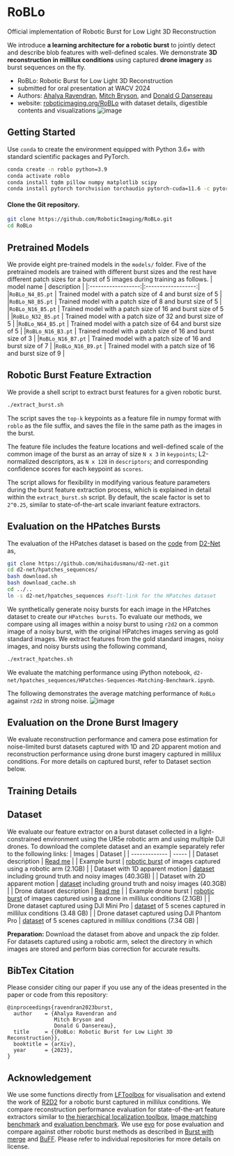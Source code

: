 # RoBLo
Official implementation of Robotic Burst for Low Light 3D Reconstruction

We introduce **a learning architecture for a robotic burst** to jointly detect and describe blob features with well-defined scales. We demonstrate **3D reconstruction in millilux conditions** using captured **drone imagery** as burst sequences on the fly.

- RoBLo: Robotic Burst for Low Light 3D Reconstruction
- submitted for oral presentation at WACV 2024
- Authors: [Ahalya Ravendran](ahalyaravendran.com/), [Mitch Bryson](https://scholar.google.com.au/citations?user=yIFgUxwAAAAJ&hl=en/)\, and [Donald G Dansereau](https://roboticimaging.org/)
- website: [roboticimaging.org/RoBLo](https://roboticimaging.org/Projects/RoBLo/) with dataset details, digestible contents and visualizations
![image](https://github.com/RoboticImaging/RoBLo/blob/main/assets/architecture.png)

## Getting Started
Use ```conda``` to create the environment equipped with Python 3.6+ with standard scientific packages and PyTorch.

```bash
conda create -n roblo python=3.9
conda activate roblo
conda install tqdm pillow numpy matplotlib scipy
conda install pytorch torchvision torchaudio pytorch-cuda=11.6 -c pytorch -c nvidia
```

#### Clone the Git repository.  
```bash
git clone https://github.com/RoboticImaging/RoBLo.git
cd RoBLo
```
## Pretrained Models
We provide eight pre-trained models in the `models/` folder. Five of the pretrained models are trained with different burst sizes and the rest have different patch sizes for a burst of 5 images during training as follows.
| model name | description |
|:------------------:|:------------------:|
|`RoBLo_N4_B5.pt` | Trained model with a patch size of 4 and burst size of 5 |
|`RoBLo_N8_B5.pt` | Trained model with a patch size of 8 and burst size of 5 |
|`RoBLo_N16_B5.pt` | Trained model with a patch size of 16 and burst size of 5 |
|`RoBLo_N32_B5.pt` | Trained model with a patch size of 32 and burst size of 5 |
|`RoBLo_N64_B5.pt` | Trained model with a patch size of 64 and burst size of 5 |
|`RoBLo_N16_B3.pt` | Trained model with a patch size of 16 and burst size of 3 |
|`RoBLo_N16_B7.pt` | Trained model with a patch size of 16 and burst size of 7 |
|`RoBLo_N16_B9.pt` | Trained model with a patch size of 16 and burst size of 9 |

## Robotic Burst Feature Extraction
We provide a shell script to extract burst features for a given robotic burst.
```bash
./extract_burst.sh
```

The script saves the `top-k` keypoints as a feature file in numpy format with `roblo` as the file suffix, and saves the file in the same path as the images in the burst.

The feature file includes the feature locations and well-defined scale of the common image of the burst as an array of size `N x 3` in `keypoints`; L2-normalized descriptors, as `N x 128` in `descriptors`; and corresponding confidence scores for each keypoint as `scores`.

The script allows for flexibility in modifying various feature parameters during the burst feature extraction process, which is explained in detail within the `extract_burst.sh` script. By default, the scale factor is set to `2^0.25`, similar to state-of-the-art scale invariant feature extractors.

## Evaluation on the HPatches Bursts
The evaluation of the HPatches dataset is based on the [code](https://github.com/mihaidusmanu/d2-net) from [D2-Net](https://dsmn.ml/publications/d2-net.html) as,
```bash
git clone https://github.com/mihaidusmanu/d2-net.git
cd d2-net/hpatches_sequences/
bash download.sh
bash download_cache.sh
cd ../..
ln -s d2-net/hpatches_sequences #soft-link for the HPatches dataset
```

We synthetically generate noisy bursts for each image in the HPatches dataset to create our `HPatches bursts`. To evaluate our methods, we compare using all images within a noisy burst to using `r2d2` on a common image of a noisy burst, with the original HPatches images serving as gold standard images. We extract features from the gold standard images, noisy images, and noisy bursts using the following command,
```bash
./extract_hpatches.sh
```
We evaluate the matching performance using iPython notebook, `d2-net/hpatches_sequences/HPatches-Sequences-Matching-Benchmark.ipynb`.

The following demonstrates the average matching performance of `RoBLo` against `r2d2` in strong noise.
![image](https://github.com/RoboticImaging/RoBLo/blob/main/assets/matching_performance.png)

## Evaluation on the Drone Burst Imagery
We evaluate reconstruction performance and camera pose estimation for noise-limited burst datasets captured with 1D and 2D apparent motion and reconstruction performance using drone burst imagery captured in millilux conditions. For more details on captured burst, refer to Dataset section below.

## Training Details

## Dataset
We evaluate our feature extractor on a burst dataset collected in a light-constrained environment using the UR5e robotic arm and using multiple DJI drones.
To download the complete dataset and an example separately refer to the following links:
| Images        | Dataset |
| ------------- | ----- |
| Dataset description | [Read me](https://docs.google.com/document/d/1Ht5q7aVqLPeEca0Paon0wND1FC2mDWcwRyw0BCs2ztc/edit?usp=sharing) |
| Example burst | [robotic  burst](https://drive.google.com/file/d/11PDClfjjMdVFbSDDxLRm28E7soqPg8FV/view?usp=sharing) of images captured using a robotic arm (2.1GB) |
| Dataset with 1D apparent motion | [dataset](https://drive.google.com/file/d/19dqyBatFqHk1Yjy4QGMwWPU1Azftk9az/view?usp=sharing) including ground truth and noisy images (40.3GB) |
| Dataset with 2D apparent motion | [dataset](https://drive.google.com/file/d/1PZJmaDR7NONibRbJoyAxIZ2VrnEh9QKC/view?usp=sharing) including ground truth and noisy images (40.3GB) |
| Drone dataset description | [Read me](https://docs.google.com/document/d/1FguBX3V8Xab8H6nB9H50-dzhQJd-SuclAj2KfzspXoE/edit?usp=sharing) |
| Example drone burst | [robotic burst](https://drive.google.com/file/d/1ZoJPNvfSudslJoXgkZUX-9Vww5rGszvs/view?usp=share_link) of images captured using a drone in millilux conditions (2.1GB) |
| Drone dataset captured using DJI Mini Pro | [dataset](https://drive.google.com/file/d/1qzSutIh_3T27zfJcRmRJ7Xlg8I-As-zq/view?usp=share_link) of 5 scenes captured in millilux conditions (3.48 GB) |
| Drone dataset captured using DJI Phantom Pro | [dataset](https://drive.google.com/file/d/1_siPLHWNl7N5ES7V6iMbQfd-teLk_leW/view?usp=share_link)  of 5 scenes captured in millilux conditions (7.34 GB) |

**Preparation:** Download the dataset from above and unpack the zip folder.
For datasets captured using a robotic arm, select the directory in which images are stored and perform bias correction for accurate results.

## BibTex Citation
Please consider citing our paper if you use any of the ideas presented in the paper or code from this repository:
```
@inproceedings{ravendran2023burst,
  author    = {Ahalya Ravendran and
               Mitch Bryson and
               Donald G Dansereau},
  title     = {{RoBLo: Robotic Burst for Low Light 3D Reconstruction}},
  booktitle = {arXiv},
  year      = {2023},
}
```
## Acknowledgement
We use some functions directly from [LFToolbox](https://github.com/doda42/LFToolbox) for visualisation and extend the work of [R2D2](https://github.com/naver/r2d2) for a robotic burst captured in millilux conditions. We compare reconstruction performance evaluation for state-of-the-art feature extractors similar to [the hierarchical localization toolbox](https://github.com/mihaidusmanu/Hierarchical-Localization), [Image matching benchmark](https://github.com/mihaidusmanu/image-matching-benchmark-baselines) and [evaluation benchmark](https://github.com/ahojnnes/local-feature-evaluation). We use [evo](https://github.com/MichaelGrupp/evo) for pose evaluation and compare against other robotic burst methods as described in [Burst with merge](https://github.com/RoboticImaging/LightConstrainedSfM) and [BuFF](https://github.com/RoboticImaging/BuFF). Please refer to individual repositories for more details on license.
